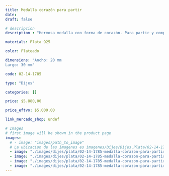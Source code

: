 ```yaml
---
title: Medalla corazón para partir
date: 
draft: false

# descripcion
description : "Hermosa medalla con forma de corazón. Para partir y compartir con un ser querido."

materials: Plata 925

color: Plateado

dimensions: "Ancho: 20 mm 
Largo: 30 mm"

code: 02-14-1785

type: "Dijes"

categories: []

price: $5.880,00

price_eftvo: $5.000,00

link_mercado_shop: undef

# Images
# first image will be shown in the product page
images:
  # - image: "images/path_to_image"
  # La ubicacion de las imagenes es imagenes/Dijes/Dijes.Plata/02-14-1785-medalla-corazon-para-partir
  - image: "./images/dijes/plata/02-14-1785-medalla-corazon-para-partir_a.jpg"
  - image: "./images/dijes/plata/02-14-1785-medalla-corazon-para-partir_b.jpg"
  - image: "./images/dijes/plata/02-14-1785-medalla-corazon-para-partir_c.jpg"
  - image: "./images/dijes/plata/02-14-1785-medalla-corazon-para-partir_d.jpg"
---
```

